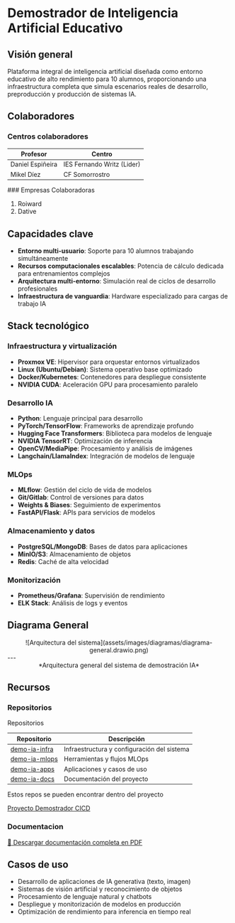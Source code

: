 
# Demostrador de Inteligencia Artificial Educativo

## Visión general

Plataforma integral de inteligencia artificial diseñada como entorno educativo de alto rendimiento para 10 alumnos, proporcionando una infraestructura completa que simula escenarios reales de desarrollo, preproducción y producción de sistemas IA.

## Colaboradores

### Centros colaboradores
<center>

| Profesor  | Centro |
|-----------|-----------|
| Daniel Espiñeira   | IES Fernando Writz (Lider)   |
| Mikel Díez   | CF Somorrostro   |

</center>
### Empresas Colaboradoras
 
1. Roiward
2. Dative

## Capacidades clave

- **Entorno multi-usuario**: Soporte para 10 alumnos trabajando simultáneamente
- **Recursos computacionales escalables**: Potencia de cálculo dedicada para entrenamientos complejos
- **Arquitectura multi-entorno**: Simulación real de ciclos de desarrollo profesionales
- **Infraestructura de vanguardia**: Hardware especializado para cargas de trabajo IA

## Stack tecnológico

### Infraestructura y virtualización
- **Proxmox VE**: Hipervisor para orquestar entornos virtualizados
- **Linux (Ubuntu/Debian)**: Sistema operativo base optimizado
- **Docker/Kubernetes**: Contenedores para despliegue consistente
- **NVIDIA CUDA**: Aceleración GPU para procesamiento paralelo

### Desarrollo IA
- **Python**: Lenguaje principal para desarrollo
- **PyTorch/TensorFlow**: Frameworks de aprendizaje profundo
- **Hugging Face Transformers**: Biblioteca para modelos de lenguaje
- **NVIDIA TensorRT**: Optimización de inferencia
- **OpenCV/MediaPipe**: Procesamiento y análisis de imágenes
- **Langchain/LlamaIndex**: Integración de modelos de lenguaje

### MLOps
- **MLflow**: Gestión del ciclo de vida de modelos
- **Git/Gitlab**: Control de versiones para datos
- **Weights & Biases**: Seguimiento de experimentos
- **FastAPI/Flask**: APIs para servicios de modelos

### Almacenamiento y datos
- **PostgreSQL/MongoDB**: Bases de datos para aplicaciones
- **MinIO/S3**: Almacenamiento de objetos
- **Redis**: Caché de alta velocidad

### Monitorización
- **Prometheus/Grafana**: Supervisión de rendimiento
- **ELK Stack**: Análisis de logs y eventos

## Diagrama General


<center> ![Arquitectura del sistema](assets/images/diagramas/diagrama-general.drawio.png) </center>
---


<center>*Arquitectura general del sistema de demostración IA*</center>

## Recursos


### Repositorios

Repositorios

| Repositorio | Descripción |
|------------|-------------|
| [demo-ia-infra](https://github.com/mikel-diez/demostradorcicd-infra) | Infraestructura y configuración del sistema |
| [demo-ia-mlops](https://github.com/mikel-diez/demostradorcicd-mlops) | Herramientas y flujos MLOps |
| [demo-ia-apps](https://github.com/mikel-diez/demostradorcicd-app) | Aplicaciones y casos de uso |
| [demo-ia-docs](https://github.com/mikel-diez/demostradorcicd) | Documentación del proyecto |

Estos repos se pueden encontrar dentro del proyecto

[Proyecto Demostrador CICD](https://github.com/users/mikel-diez/projects/1)

### Documentacion 

[📄 Descargar documentación completa en PDF](assets/docs/DemostradorIACICD.pdf)


## Casos de uso

- Desarrollo de aplicaciones de IA generativa (texto, imagen)
- Sistemas de visión artificial y reconocimiento de objetos
- Procesamiento de lenguaje natural y chatbots
- Despliegue y monitorización de modelos en producción
- Optimización de rendimiento para inferencia en tiempo real

